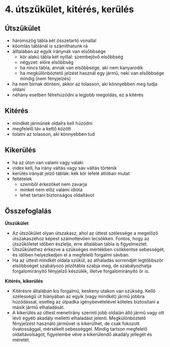 # 4. útszűkület, kitérés, kerülés

## Útszűkület

- háromszög tábla két összetartó vonallal
- kőomlás táblánál is számíthatunk rá
- álltalában az egyik iránynak van elsőbbsége
  - kör alakú tábla két nyíllal: szembejövő elsőbbség
  - négyzet: előre elsőbbség
  - ha nincs tábla, annak van elsőbbsége, aki nem kanyarodik
  - ha megkülönböztető jelzést használ egy jármű, neki van elsőbbsége mindig (nem fényjelzés)
- ha nem bírnak dönteni, akkor az tolasson, aki könnyebben meg tudja oldani
- néhány esetben félrehúzódni a legjobb megoldás, ez a kitérés

## Kitérés

- mindkét járműnek oldalra kell húzódni
- megfelelő táv a kettő között
- tolatni az tolasson, aki könnyebben tud

## Kikerülés

- ha az úton van valami vagy valaki
- index kell, ha irány váltás vagy sáv váltás történik
- kerülés irányát jelző táblák: kék kör lefelé átlóban mutat
- feltételek
  - szemből érkezőket nem zavarja
  - minket nem előz valami idióta
  - lehet tartani biztonságos oldaltávot

## Összefoglalás

**Útszűkület**
- Az útszűkület olyan útszakasz, ahol az úttest szélessége a megelőző útszakaszéhoz képest számottevően lecsökken. Fontos, hogy az útszűköletet időben észlelje, erre általában tábla is figyelmeztet.
- Útszűkülethez érkezve a szükséges mértékben csökkentse sebességét, és időben helyezkedjen el a megfelelő forgalmi sávban.
- Ha az úttest mindkét oldala szűkül, az áthaladás sorrendjét legtöbbször elsőbbséget szabályozó jelzőtábla szabja meg, de szabályozhatja forgalomirányító fényjelző készülék, illetve forgalomirányító őr is.

**Kitérés, kikerülés**
- Kitérésre általában kis forgalmú, keskeny utakon van szükség. Kellő szélességű út hiányában az egyik (vagy mindkét) jármű jobbra húzódással, esetleg az útpadka igénybevételével köteles biztosítani a másik jármű elhaladását.
- A kikerülés az úttest menetirány szerinti jobb oldalán álló jármű vagy ott lévő egyéb akadály melletti elhaladást jelenti. Megkülönböztető fényjelzést használó járművet is kikerülhet, de csak fokozott óvatossággal, mérsékelt sebességgel. Mindig tartson megfelelő oldaltávolságot, figyelembe véve a kikerülendő akadály jellegét és méretét.
